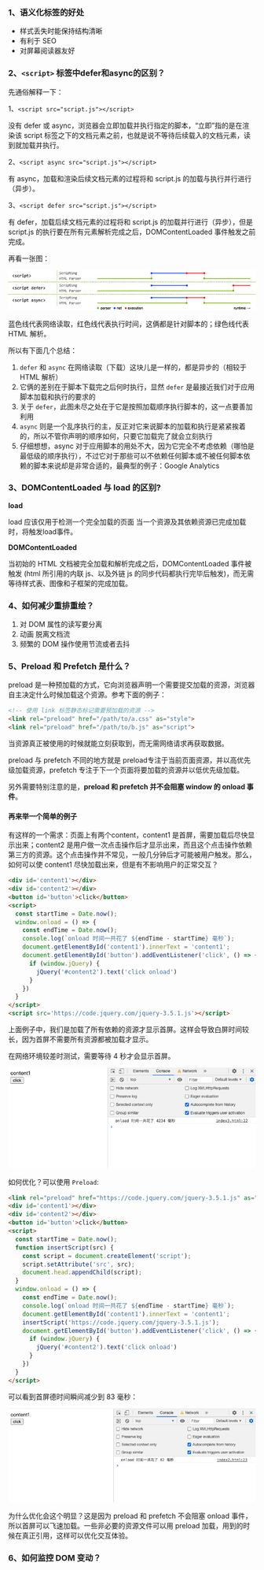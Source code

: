 ### 1、语义化标签的好处

- 样式丢失时能保持结构清晰
- 有利于 SEO
- 对屏幕阅读器友好

### 2、`<script>` 标签中defer和async的区别？

先通俗解释一下：

1、`<script src="script.js"></script>`

没有 defer 或 async，浏览器会立即加载并执行指定的脚本，“立即”指的是在渲染该 script 标签之下的文档元素之前，也就是说不等待后续载入的文档元素，读到就加载并执行。

2、`<script async src="script.js"></script>`

有 async，加载和渲染后续文档元素的过程将和 script.js 的加载与执行并行进行（异步）。

3、`<script defer src="script.js"></script>`

有 defer，加载后续文档元素的过程将和 script.js 的加载并行进行（异步），但是 script.js 的执行要在所有元素解析完成之后，DOMContentLoaded 事件触发之前完成。

再看一张图：

![](./images/01.jpg)

蓝色线代表网络读取，红色线代表执行时间，这俩都是针对脚本的；绿色线代表 HTML 解析。

所以有下面几个总结：

1. `defer` 和 `async` 在网络读取（下载）这块儿是一样的，都是异步的（相较于 HTML 解析）
1. 它俩的差别在于脚本下载完之后何时执行，显然 `defer` 是最接近我们对于应用脚本加载和执行的要求的
1. 关于 `defer`，此图未尽之处在于它是按照加载顺序执行脚本的，这一点要善加利用
1. `async` 则是一个乱序执行的主，反正对它来说脚本的加载和执行是紧紧挨着的，所以不管你声明的顺序如何，只要它加载完了就会立刻执行
1. 仔细想想，async 对于应用脚本的用处不大，因为它完全不考虑依赖（哪怕是最低级的顺序执行），不过它对于那些可以不依赖任何脚本或不被任何脚本依赖的脚本来说却是非常合适的，最典型的例子：Google Analytics

### 3、DOMContentLoaded 与 load 的区别?

**load**

load 应该仅用于检测一个完全加载的页面 当一个资源及其依赖资源已完成加载时，将触发load事件。

**DOMContentLoaded**

当初始的 HTML 文档被完全加载和解析完成之后，DOMContentLoaded 事件被触发 (html 所引用的内联 js、以及外链 js 的同步代码都执行完毕后触发)，而无需等待样式表、图像和子框架的完成加载。

### 4、如何减少重排重绘？

1. 对 DOM 属性的读写要分离
1. 动画 脱离文档流
1. 频繁的 DOM 操作使用节流或者去抖

### 5、Preload 和 Prefetch 是什么？

preload 是一种预加载的方式，它向浏览器声明一个需要提交加载的资源，浏览器自主决定什么时候加载这个资源。参考下面的例子：

```html
<!-- 使用 link 标签静态标记需要预加载的资源 -->
<link rel="preload" href="/path/to/a.css" as="style">
<link rel="preload" href="/path/to/b.js" as="script">
```

当资源真正被使用的时候就能立刻获取到，而无需网络请求再获取数据。

preload 与 prefetch 不同的地方就是 preload专注于当前页面资源，并以高优先级加载资源，prefetch 专注于下一个页面将要加载的资源并以低优先级加载。

另外需要特别注意的是，**preload 和 prefetch 并不会阻塞 window 的 onload 事件**。

#### 再来举一个简单的例子

有这样的一个需求：页面上有两个content，content1 是首屏，需要加载后尽快显示出来；content2 是用户做一次点击操作后才显示出来，而且这个点击操作依赖第三方的资源。这个点击操作并不常见，一般几分钟后才可能被用户触发。那么，如何可以使 content1 尽快加载出来，但是有不影响用户的正常交互？

```html
<div id='content1'></div>
<div id='content2'></div>
<button id='button'>click</button>
<script>
  const startTime = Date.now();
  window.onload = () => {
    const endTime = Date.now();
    console.log(`onload 时间一共花了 ${endTime - startTime} 毫秒`);
    document.getElementById('content1').innerText = 'content1';
    document.getElementById('button').addEventListener('click', () => {
      if (window.jQuery) {
        jQuery('#content2').text('click onload')
      }
    })
  }
</script>
<script src='https://code.jquery.com/jquery-3.5.1.js'></script>
```

上面例子中，我们是加载了所有依赖的资源才显示首屏。这样会导致白屏时间较长，因为首屏不需要所有资源都被加载才显示。

在网络环境较差时测试，需要等待 4 秒才会显示首屏。

![](./images/01.png)

如何优化？可以使用 `Preload`:

```html
<link rel="preload" href="https://code.jquery.com/jquery-3.5.1.js" as="script">
<div id='content1'></div>
<div id='content2'></div>
<button id='button'>click</button>
<script>
  const startTime = Date.now();
  function insertScript(src) {
    const script = document.createElement('script');
    script.setAttribute('src', src);
    document.head.appendChild(script);
  }
  window.onload = () => {
    const endTime = Date.now();
    console.log(`onload 时间一共花了 ${endTime - startTime} 毫秒`);
    document.getElementById('content1').innerText = 'content1';
    insertScript('https://code.jquery.com/jquery-3.5.1.js');
    document.getElementById('button').addEventListener('click', () => {
      if (window.jQuery) {
        jQuery('#content2').text('click onload')
      }
    })
  }
</script>
```

可以看到首屏德时间瞬间减少到 83 毫秒：

![](./images/02.png)

为什么优化会这个明显？这是因为 preload 和 prefetch 不会阻塞 onload 事件，所以首屏可以飞速加载。一些非必要的资源文件可以用 preload 加载，用到的时候在真正引用，这样可以优化交互体验。

### 6、如何监控 DOM 变动？
